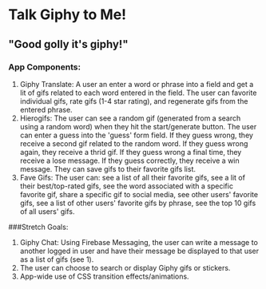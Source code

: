 # Talk Giphy to Me!
## "Good golly it's giphy!"

### App Components: 
1. Giphy Translate: A user an enter a word or phrase into a field and get a lit of gifs related to each word entered in the field. The user can favorite individual gifs, rate gifs (1-4 star rating), and regenerate gifs from the entered phrase.
2. Hierogifs: The user can see a random gif (generated from a search using a random word) when they hit the start/generate button. The user can enter a guess into the 'guess' form field. If they guess wrong, they receive a second gif related to the random word. If they guess wrong again, they receive a thrid gif. If they guess wrong a final time, they receive a lose message. If they guess correctly, they receive a win message. They can save gifs to their favorite gifs list.
3. Fave Gifs: The user can: see a list of all their favorite gifs, see a lit of their best/top-rated gifs, see the word associated with a specific favorite gif, share a specific gif to social media, see other users' favorite gifs, see a list of other users' favorite gifs by phrase, see the top 10 gifs of all users' gifs.

###Stretch Goals:
1. Giphy Chat: Using Firebase Messaging, the user can write a message to another logged in user and have their message be displayed to that user as a list of gifs (see 1). 
2. The user can choose to search or display Giphy gifs or stickers.
3. App-wide use of CSS transition effects/animations.



